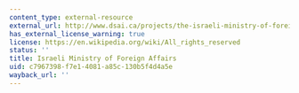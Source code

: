 ```yaml
---
content_type: external-resource
external_url: http://www.dsai.ca/projects/the-israeli-ministry-of-foreign-affairs-jerusalem-israel
has_external_license_warning: true
license: https://en.wikipedia.org/wiki/All_rights_reserved
status: ''
title: Israeli Ministry of Foreign Affairs
uid: c7967398-f7e1-4081-a85c-130b5f4d4a5e
wayback_url: ''
---
```


